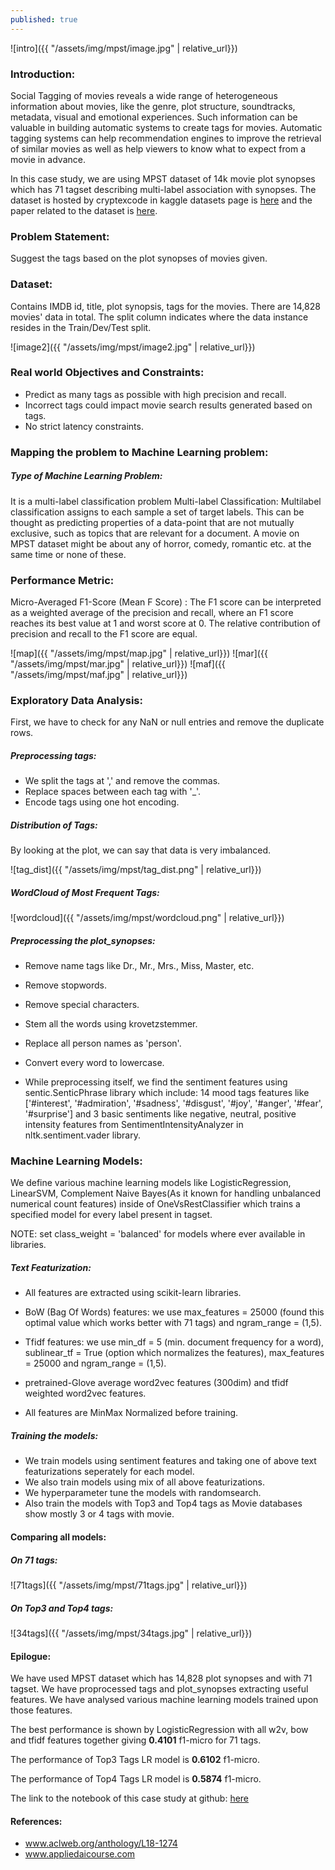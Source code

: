 ```yaml
---
published: true
---
```

![intro]({{ "/assets/img/mpst/image.jpg" | relative_url}})

### Introduction:

Social Tagging of movies reveals a wide range of heterogeneous information about movies, like the genre, plot structure, soundtracks, metadata, visual and emotional experiences. Such information can be valuable in building automatic systems to create tags for movies. Automatic tagging systems can help recommendation engines to improve the retrieval of similar movies as well as help viewers to know what to expect from a movie in advance. 

In this case study, we are using MPST dataset of 14k movie plot synopses which has 71 tagset describing multi-label association with synopses. The dataset is hosted by cryptexcode in kaggle datasets page is [here](https://www.kaggle.com/cryptexcode/mpst-movie-plot-synopses-with-tags) and the paper related to the dataset is [here](https://www.aclweb.org/anthology/L18-1274).

### Problem Statement:

Suggest the tags based on the plot synopses of movies given.

### Dataset:

Contains IMDB id, title, plot synopsis, tags for the movies. There are 14,828 movies' data in total. The split column indicates where the data instance resides in the Train/Dev/Test split.

![image2]({{ "/assets/img/mpst/image2.jpg" | relative_url}})


### Real world Objectives and Constraints:
- Predict as many tags as possible with high precision and recall.
- Incorrect tags could impact movie search results generated based on tags.
- No strict latency constraints.

### Mapping the problem to Machine Learning problem:

##### Type of Machine Learning Problem:
It is a multi-label classification problem
Multi-label Classification: Multilabel classification assigns to each sample a set of target labels. This can be thought as predicting properties of a data-point that are not mutually exclusive, such as topics that are relevant for a document. A movie on MPST dataset might be about any of horror, comedy, romantic etc. at the same time or none of these.

### Performance Metric:

Micro-Averaged F1-Score (Mean F Score) : The F1 score can be interpreted as a weighted average of the precision and recall, where an F1 score reaches its best value at 1 and worst score at 0. The relative contribution of precision and recall to the F1 score are equal. 

![map]({{ "/assets/img/mpst/map.jpg" | relative_url}})
![mar]({{ "/assets/img/mpst/mar.jpg" | relative_url}})
![maf]({{ "/assets/img/mpst/maf.jpg" | relative_url}})

### Exploratory Data Analysis:
First, we have to check for any NaN or null entries and remove the duplicate rows.
##### Preprocessing tags:
- We split the tags at ',' and remove the commas.
- Replace spaces between each tag with '_'.
- Encode tags using one hot encoding.

##### Distribution of Tags:

By looking at the plot, we can say that data is very imbalanced.

![tag_dist]({{ "/assets/img/mpst/tag_dist.png" | relative_url}})

##### WordCloud of Most Frequent Tags:

![wordcloud]({{ "/assets/img/mpst/wordcloud.png" | relative_url}})

##### Preprocessing the plot_synopses:
- Remove name tags like Dr., Mr., Mrs., Miss, Master, etc.
- Remove stopwords.
- Remove special characters.
- Stem all the words using krovetzstemmer.
- Replace all person names as 'person'.
- Convert every word to lowercase.

- While preprocessing itself, we find the sentiment features using sentic.SenticPhrase library which include: 14 mood tags features like ['#interest', '#admiration', '#sadness', '#disgust', '#joy', '#anger', '#fear', '#surprise'] and 3 basic sentiments like negative, neutral, positive intensity features from SentimentIntensityAnalyzer in nltk.sentiment.vader library.

### Machine Learning Models:

We define various machine learning models like LogisticRegression, LinearSVM, Complement Naive Bayes(As it known for handling unbalanced numerical count features) inside of OneVsRestClassifier which trains a specified model for every label present in tagset.

NOTE: set class_weight = 'balanced' for models where ever available in libraries.

##### Text Featurization:
- All features are extracted using scikit-learn libraries.
- BoW (Bag Of Words) features: we use max_features = 25000 (found this optimal value which works better with 71 tags) and ngram_range = (1,5).

- Tfidf features: we use min_df = 5 (min. document frequency for a word), sublinear_tf = True (option which normalizes the features), max_features = 25000 and ngram_range = (1,5).

- pretrained-Glove average word2vec features (300dim) and tfidf weighted word2vec features.

- All features are MinMax Normalized before training.

##### Training the models:
- We train models using sentiment features and taking one of above text featurizations seperately for each model.
- We also train models using mix of all above featurizations.
- We hyperparameter tune the models with randomsearch. 
- Also train the models with Top3 and Top4 tags as Movie databases show mostly 3 or 4 tags with movie.

#### Comparing all models:

##### On 71 tags:
![71tags]({{ "/assets/img/mpst/71tags.jpg" | relative_url}})

##### On Top3 and Top4 tags:
![34tags]({{ "/assets/img/mpst/34tags.jpg" | relative_url}})

#### Epilogue:

We have used MPST dataset which has 14,828 plot synopses and with 71 tagset. We have proprocessed tags and plot_synopses extracting useful features. We have analysed various machine learning models trained upon those features. 

The best performance is shown by LogisticRegression with all w2v, bow and tfidf features together giving **0.4101** f1-micro for 71 tags.

The performance of Top3 Tags LR model is **0.6102** f1-micro.

The performance of Top4 Tags LR model is **0.5874** f1-micro.

The link to the notebook of this case study at github: [here](https://github.com/vivekguthikonda/MPST/blob/master/MPST.ipynb)

#### References:

- www.aclweb.org/anthology/L18-1274
- www.appliedaicourse.com








































